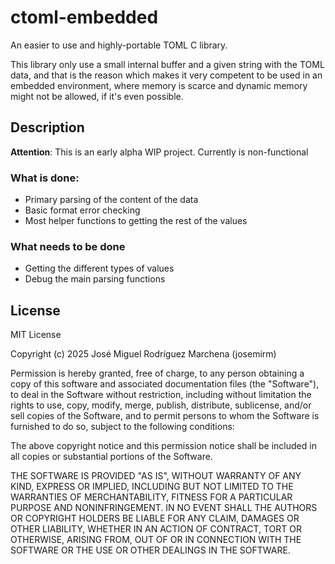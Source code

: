 # ctoml-embedded
An easier to use and highly-portable TOML C library.

This library only use  a small internal buffer and a given string with the TOML data, and that is
the reason which makes it very competent to be used in an embedded environment, where memory is
scarce and dynamic memory might not be allowed, if it's even possible.

## Description
__Attention__: This is an early alpha WIP project. Currently is non-functional

### What is done:
- Primary parsing of the content of the data
- Basic format error checking
- Most helper functions to getting the rest of the values

### What needs to be done
- Getting the different types of values
- Debug the main parsing functions

## License

MIT License

Copyright (c) 2025 José Miguel Rodríguez Marchena (josemirm)

Permission is hereby granted, free of charge, to any person obtaining a copy
of this software and associated documentation files (the "Software"), to deal
in the Software without restriction, including without limitation the rights
to use, copy, modify, merge, publish, distribute, sublicense, and/or sell
copies of the Software, and to permit persons to whom the Software is
furnished to do so, subject to the following conditions:

The above copyright notice and this permission notice shall be included in all
copies or substantial portions of the Software.

THE SOFTWARE IS PROVIDED "AS IS", WITHOUT WARRANTY OF ANY KIND, EXPRESS OR
IMPLIED, INCLUDING BUT NOT LIMITED TO THE WARRANTIES OF MERCHANTABILITY,
FITNESS FOR A PARTICULAR PURPOSE AND NONINFRINGEMENT. IN NO EVENT SHALL THE
AUTHORS OR COPYRIGHT HOLDERS BE LIABLE FOR ANY CLAIM, DAMAGES OR OTHER
LIABILITY, WHETHER IN AN ACTION OF CONTRACT, TORT OR OTHERWISE, ARISING FROM,
OUT OF OR IN CONNECTION WITH THE SOFTWARE OR THE USE OR OTHER DEALINGS IN THE
SOFTWARE.
